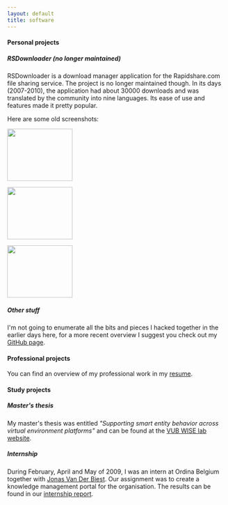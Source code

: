 ```yaml
---
layout: default
title: software
---
```

#### Personal projects

##### RSDownloader (no longer maintained)

RSDownloader is a download manager application for the Rapidshare.com file sharing service. The project is no longer maintained though. In its days (2007-2010), the application had about 30000 downloads and was translated by the community into nine languages. Its ease of use and features made it pretty popular.

Here are some old screenshots:

<a href="/img/rsdownloader/rsd1.jpg" title="Mondays" class="lbpopup"><img src="/img/rsdownloader/rsd1.jpg" width="150" height="120" /></a>
<p />
<a href="/img/rsdownloader/rsd2.png" title="Mondays" class="lbpopup"><img src="/img/rsdownloader/rsd2.png"  width="150" height="120"/></a>
<p />
<a href="/img/rsdownloader/rsd3.png" title="Mondays" class="lbpopup"><img src="/img/rsdownloader/rsd3.png"  width="150" height="120" /></a>

##### Other stuff
I'm not going to enumerate all the bits and pieces I hacked together in the earlier days here, for a more recent overview I suggest you check out my <a href="https://github.com/ddierickx" target="_blank">GitHub page</a>.

#### Professional projects
You can find an overview of my professional work in my <a href="/about.html">resume</a>.

#### Study projects
##### Master's thesis
My master's thesis was entitled _"Supporting smart entity behavior across virtual environment platforms"_ and can be found at the <a href="http://wise.vub.ac.be/content/supporting-smart-entity-behavior-across-virtual-environment-platforms" target="_blank">VUB WISE lab website</a>.

##### Internship
During February, April and May of 2009, I was an intern at Ordina Belgium together with <a href="http://www.linkedin.com/in/jonasvanderbiest" target="_blank">Jonas Van Der Biest</a>. Our assignment was to create a knowledge management portal for the organisation. The results can be found in our <a href="http://www.dominiek.eu/blog/wp-content/uploads/2007/07/StageDossier_Final.pdf">internship report</a>.